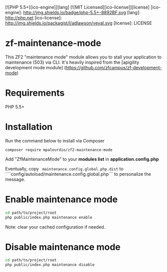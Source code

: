 [![PHP 5.5+][ico-engine]][lang]
[![MIT Licensed][ico-license]][license]
[ico-engine]: http://img.shields.io/badge/php-5.5+-8892BF.svg
[lang]: http://php.net
[ico-license]: http://img.shields.io/packagist/l/adlawson/veval.svg
[license]: LICENSE

zf-maintenance-mode
===================

This ZF2 "maintenance mode" module allows you to stall your application to maintenance (503) via CLI.
It's heavily inspired from the [apigility development mode module] (https://github.com/zfcampus/zf-development-mode)

Requirements
============
  
PHP 5.5+

Installation
============
Run the command below to install via Composer

```shell
composer require mpalourdio/zf2-maintenance-mode
```

Add "ZfMaintenanceMode" to your **modules list** in **application.config.php**

Eventually, copy ``` maintenance.config.global.php.dist``` to ````config/autoload/maintenance.config.global.php``` to personalize the message.

Enable maintenance mode
==========================

```sh
cd path/to/project/root
php public/index.php maintenance enable
```

Note: clear your cached configuration if needed.

Disable maintenance mode
===========================

```sh
cd path/to/project/root
php public/index.php maintenance disable
```
